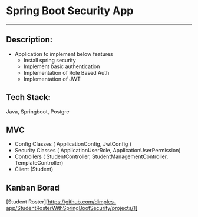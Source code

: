# Spring Boot Security App

---

## Description: 
- Application to implement below features
  - Install spring security
  - Implement basic authentication
  - Implementation of Role Based Auth
  - Implementation of JWT


## Tech Stack: 
Java, Springboot, Postgre

## MVC
- Config Classes ( ApplicationConfig, JwtConfig )
- Security Classes ( ApplicationUserRole, ApplicationUserPermission)
- Controllers ( StudentController, StudentManagementController, TemplateController)
- Client (Student) 

## Kanban Borad
[Student Roster][https://github.com/dimples-app/StudentRosterWithSpringBootSecurity/projects/1]
